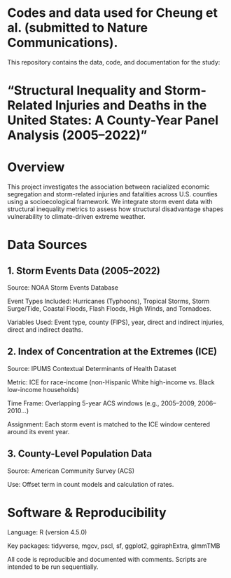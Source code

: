 # Codes and data used for Cheung et al. (submitted to Nature Communications).

This repository contains the data, code, and documentation for the study:
# “Structural Inequality and Storm-Related Injuries and Deaths in the United States: A County-Year Panel Analysis (2005–2022)”

# Overview
This project investigates the association between racialized economic segregation and storm-related injuries and fatalities across U.S. counties using a socioecological framework. We integrate storm event data with structural inequality metrics to assess how structural disadvantage shapes vulnerability to climate-driven extreme weather.

# Data Sources
## 1. Storm Events Data (2005–2022)
Source: NOAA Storm Events Database

Event Types Included: Hurricanes (Typhoons), Tropical Storms, Storm Surge/Tide, Coastal Floods, Flash Floods, High Winds, and Tornadoes.

Variables Used: Event type, county (FIPS), year, direct and indirect injuries, direct and indirect deaths.

## 2. Index of Concentration at the Extremes (ICE)
Source: IPUMS Contextual Determinants of Health Dataset

Metric: ICE for race-income (non-Hispanic White high-income vs. Black low-income households)

Time Frame: Overlapping 5-year ACS windows (e.g., 2005–2009, 2006–2010...)

Assignment: Each storm event is matched to the ICE window centered around its event year.

## 3. County-Level Population Data
Source: American Community Survey (ACS)

Use: Offset term in count models and calculation of rates.

# Software & Reproducibility
Language: R (version 4.5.0)

Key packages: tidyverse, mgcv, pscl, sf, ggplot2, ggiraphExtra, glmmTMB

All code is reproducible and documented with comments. Scripts are intended to be run sequentially.
